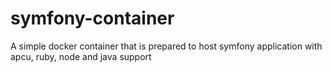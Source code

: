 # symfony-container
A simple docker container that is prepared to host symfony application with apcu, ruby, node and java support
